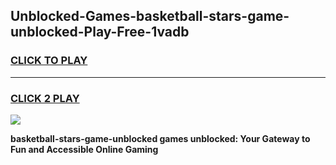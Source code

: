 
## Unblocked-Games-basketball-stars-game-unblocked-Play-Free-1vadb
<h3>
<a href="https://premium76.site?title=basketball-stars-game-unblocked&ref=12A">CLICK TO PLAY</a></h3>
<hr>

<h3>
<a href="https://premium76.site?title=basketball-stars-game-unblocked&ref=12A">CLICK 2 PLAY</a>
  
</h3>

<a href="https://premium76.site?title=basketball-stars-game-unblocked&ref=12A"><img src="https://clearcache.store/games.png"></a>


**basketball-stars-game-unblocked games unblocked: Your Gateway to Fun and Accessible Online Gaming**
